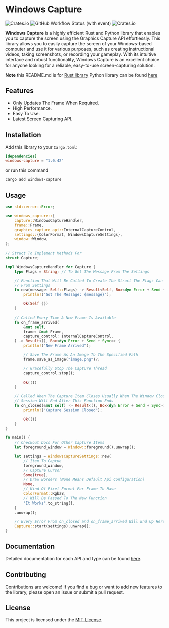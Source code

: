 # Windows Capture
![Crates.io](https://img.shields.io/crates/l/windows-capture) ![GitHub Workflow Status (with event)](https://img.shields.io/github/actions/workflow/status/NiiightmareXD/windows-capture/rust.yml) ![Crates.io](https://img.shields.io/crates/v/windows-capture)

**Windows Capture** is a highly efficient Rust and Python library that enables you to capture the screen using the Graphics Capture API effortlessly. This library allows you to easily capture the screen of your Windows-based computer and use it for various purposes, such as creating instructional videos, taking screenshots, or recording your gameplay. With its intuitive interface and robust functionality, Windows Capture is an excellent choice for anyone looking for a reliable, easy-to-use screen-capturing solution.

**Note** this README.md is for [Rust library](https://github.com/NiiightmareXD/windows-capture) Python library can be found [here](https://github.com/NiiightmareXD/windows-capture/tree/main/windows-capture-python)  

## Features

- Only Updates The Frame When Required.
- High Performance.
- Easy To Use.
- Latest Screen Capturing API.

## Installation

Add this library to your `Cargo.toml`:

```toml
[dependencies]
windows-capture = "1.0.42"
```
or run this command

```
cargo add windows-capture
```

## Usage

```rust
use std::error::Error;

use windows_capture::{
    capture::WindowsCaptureHandler,
    frame::Frame,
    graphics_capture_api::InternalCaptureControl,
    settings::{ColorFormat, WindowsCaptureSettings},
    window::Window,
};

// Struct To Implement Methods For
struct Capture;

impl WindowsCaptureHandler for Capture {
    type Flags = String; // To Get The Message From The Settings

    // Function That Will Be Called To Create The Struct The Flags Can Be Passed
    // From Settings
    fn new(message: Self::Flags) -> Result<Self, Box<dyn Error + Send + Sync>> {
        println!("Got The Message: {message}");

        Ok(Self {})
    }

    // Called Every Time A New Frame Is Available
    fn on_frame_arrived(
        &mut self,
        frame: &mut Frame,
        capture_control: InternalCaptureControl,
    ) -> Result<(), Box<dyn Error + Send + Sync>> {
        println!("New Frame Arrived");

        // Save The Frame As An Image To The Specified Path
        frame.save_as_image("image.png")?;

        // Gracefully Stop The Capture Thread
        capture_control.stop();

        Ok(())
    }

    // Called When The Capture Item Closes Usually When The Window Closes, Capture
    // Session Will End After This Function Ends
    fn on_closed(&mut self) -> Result<(), Box<dyn Error + Send + Sync>> {
        println!("Capture Session Closed");

        Ok(())
    }
}

fn main() {
    // Checkout Docs For Other Capture Items
    let foreground_window = Window::foreground().unwrap();

    let settings = WindowsCaptureSettings::new(
        // Item To Captue
        foreground_window,
        // Capture Cursor
        Some(true),
        // Draw Borders (None Means Default Api Configuration)
        None,
        // Kind Of Pixel Format For Frame To Have
        ColorFormat::Rgba8,
        // Will Be Passed To The New Function
        "It Works".to_string(),
    )
    .unwrap();

    // Every Error From on_closed and on_frame_arrived Will End Up Here
    Capture::start(settings).unwrap();
}
```

## Documentation

Detailed documentation for each API and type can be found [here](https://docs.rs/windows-capture).

## Contributing

Contributions are welcome! If you find a bug or want to add new features to the library, please open an issue or submit a pull request.

## License

This project is licensed under the [MIT License](LICENSE).
